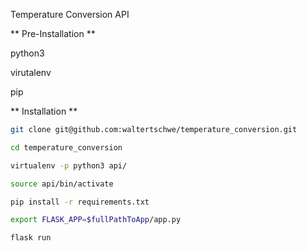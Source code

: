 Temperature Conversion API

** Pre-Installation **

python3

virutalenv

pip

** Installation **
```bash
git clone git@github.com:waltertschwe/temperature_conversion.git

cd temperature_conversion

virtualenv -p python3 api/

source api/bin/activate

pip install -r requirements.txt

export FLASK_APP=$fullPathToApp/app.py

flask run
```
